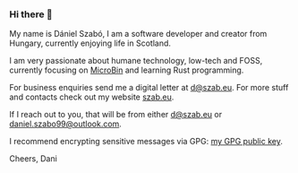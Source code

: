 ### Hi there 👋

My name is Dániel Szabó, I am a software developer and creator from Hungary, currently enjoying life in Scotland.

I am very passionate about humane technology, low-tech and FOSS, currently focusing on [MicroBin](https://github.com/szabodanika/microbin) and learning Rust programming.

For business enquiries send me a digital letter at [d@szab.eu](mailto:d@szab.eu). For more stuff and contacts check out my website [szab.eu](https://szab.eu).

If I reach out to you, that will be from either [d@szab.eu](mailto:d@szab.eu) or [daniel.szabo99@outlook.com](mailto:daniel.szabo99@outlook.com).

I recommend encrypting sensitive messages via GPG: [my GPG public key](https://szab.eu/assets/files/daniel-szabo-pub.asc).

Cheers,
Dani
